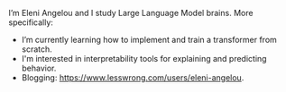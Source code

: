 I’m Eleni Angelou and I study Large Language Model brains.
More specifically: 
- I’m currently learning how to implement and train a transformer from scratch. 
- I'm interested in interpretability tools for explaining and predicting behavior. 
- Blogging: https://www.lesswrong.com/users/eleni-angelou.
